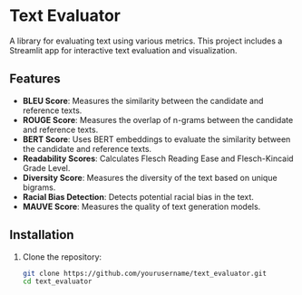 # Text Evaluator

A library for evaluating text using various metrics. This project includes a Streamlit app for interactive text evaluation and visualization.

## Features

- **BLEU Score**: Measures the similarity between the candidate and reference texts.
- **ROUGE Score**: Measures the overlap of n-grams between the candidate and reference texts.
- **BERT Score**: Uses BERT embeddings to evaluate the similarity between the candidate and reference texts.
- **Readability Scores**: Calculates Flesch Reading Ease and Flesch-Kincaid Grade Level.
- **Diversity Score**: Measures the diversity of the text based on unique bigrams.
- **Racial Bias Detection**: Detects potential racial bias in the text.
- **MAUVE Score**: Measures the quality of text generation models.


## Installation

1. Clone the repository:
   ```bash
   git clone https://github.com/yourusername/text_evaluator.git
   cd text_evaluator
